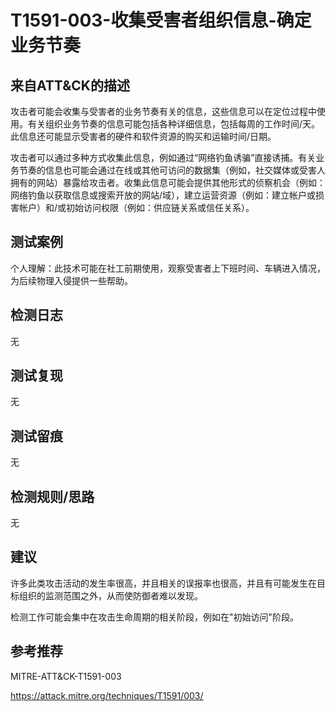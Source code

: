 # T1591-003-收集受害者组织信息-确定业务节奏

## 来自ATT&CK的描述

攻击者可能会收集与受害者的业务节奏有关的信息，这些信息可以在定位过程中使用。有关组织业务节奏的信息可能包括各种详细信息，包括每周的工作时间/天。此信息还可能显示受害者的硬件和软件资源的购买和运输时间/日期。

攻击者可以通过多种方式收集此信息，例如通过“网络钓鱼诱骗”直接诱捕。有关业务节奏的信息也可能会通过在线或其他可访问的数据集（例如，社交媒体或受害人拥有的网站）暴露给攻击者。收集此信息可能会提供其他形式的侦察机会（例如：网络钓鱼以获取信息或搜索开放的网站/域），建立运营资源（例如：建立帐户或损害帐户）和/或初始访问权限（例如：供应链关系或信任关系）。

## 测试案例

个人理解：此技术可能在社工前期使用，观察受害者上下班时间、车辆进入情况，为后续物理入侵提供一些帮助。

## 检测日志

无

## 测试复现

无

## 测试留痕

无

## 检测规则/思路

无

## 建议

许多此类攻击活动的发生率很高，并且相关的误报率也很高，并且有可能发生在目标组织的监测范围之外，从而使防御者难以发现。

检测工作可能会集中在攻击生命周期的相关阶段，例如在"初始访问"阶段。

## 参考推荐

MITRE-ATT&CK-T1591-003

<https://attack.mitre.org/techniques/T1591/003/>
